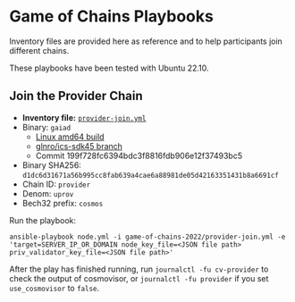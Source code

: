 # Game of Chains Playbooks

Inventory files are provided here as reference and to help participants join different chains.

These playbooks have been tested with Ubuntu 22.10.

## Join the Provider Chain

* **Inventory file:** [`provider-join.yml`](provider-join.yml)
* Binary: `gaiad`
  * [Linux amd64 build](https://github.com/hyphacoop/ics-testnets/raw/main/game-of-chains-2022/provider/gaiad)
  * [glnro/ics-sdk45 branch](https://github.com/cosmos/gaia/tree/glnro/ics-sdk45)
  * Commit 199f728fc6394bdc3f8816fdb906e12f37493bc5
* Binary SHA256: `d1dc6d31671a56b995cc8fab639a4cae6a88981de05d42163351431b8a6691cf`
* Chain ID: `provider`
* Denom: `uprov`
* Bech32 prefix: `cosmos`

Run the playbook:
```
ansible-playbook node.yml -i game-of-chains-2022/provider-join.yml -e 'target=SERVER_IP_OR_DOMAIN node_key_file=<JSON file path> priv_validator_key_file=<JSON file path>'
```

After the play has finished running, run `journalctl -fu cv-provider` to check the output of cosmovisor, or `journalctl -fu provider` if you set `use_cosmovisor` to `false`.

